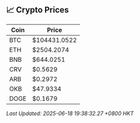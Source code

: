 ## 📈 Crypto Prices

| Coin | Price |
| ---- | ----- |
| BTC | $104431.0522 |
| ETH | $2504.2074 |
| BNB | $644.0251 |
| CRV | $0.5629 |
| ARB | $0.2972 |
| OKB | $47.9334 |
| DOGE | $0.1679 |

_Last Updated: 2025-06-18 19:38:32.27 +0800 HKT_